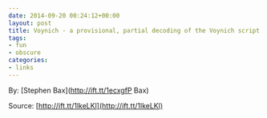 ```yaml
---
date: 2014-09-20 00:24:12+00:00
layout: post
title: Voynich - a provisional, partial decoding of the Voynich script
tags:
- fun
- obscure
categories:
- links
---
```


By: [Stephen Bax](http://ift.tt/1ecxgfP Bax)  

Source: [http://ift.tt/1lkeLKl](http://ift.tt/1lkeLKl)
